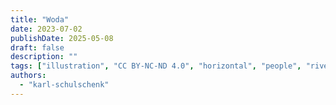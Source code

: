 ```yaml
---
title: "Woda"
date: 2023-07-02
publishDate: 2025-05-08
draft: false
description: ""
tags: ["illustration", "CC BY-NC-ND 4.0", "horizontal", "people", "river", "animals"]
authors:
  - "karl-schulschenk"
---
```

